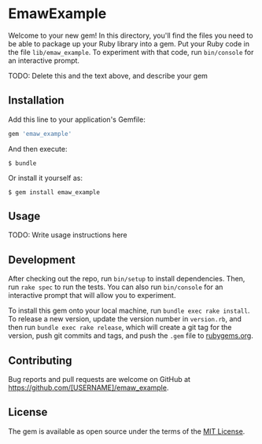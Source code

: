 # EmawExample

Welcome to your new gem! In this directory, you'll find the files you need to be able to package up your Ruby library into a gem. Put your Ruby code in the file `lib/emaw_example`. To experiment with that code, run `bin/console` for an interactive prompt.

TODO: Delete this and the text above, and describe your gem

## Installation

Add this line to your application's Gemfile:

```ruby
gem 'emaw_example'
```

And then execute:

    $ bundle

Or install it yourself as:

    $ gem install emaw_example

## Usage

TODO: Write usage instructions here

## Development

After checking out the repo, run `bin/setup` to install dependencies. Then, run `rake spec` to run the tests. You can also run `bin/console` for an interactive prompt that will allow you to experiment.

To install this gem onto your local machine, run `bundle exec rake install`. To release a new version, update the version number in `version.rb`, and then run `bundle exec rake release`, which will create a git tag for the version, push git commits and tags, and push the `.gem` file to [rubygems.org](https://rubygems.org).

## Contributing

Bug reports and pull requests are welcome on GitHub at https://github.com/[USERNAME]/emaw_example.

## License

The gem is available as open source under the terms of the [MIT License](https://opensource.org/licenses/MIT).
